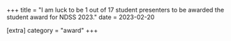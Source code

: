 +++
title = "I am luck to be 1 out of 17 student presenters to be awarded the student award for NDSS 2023."
date = 2023-02-20

[extra]
category = "award"
+++

